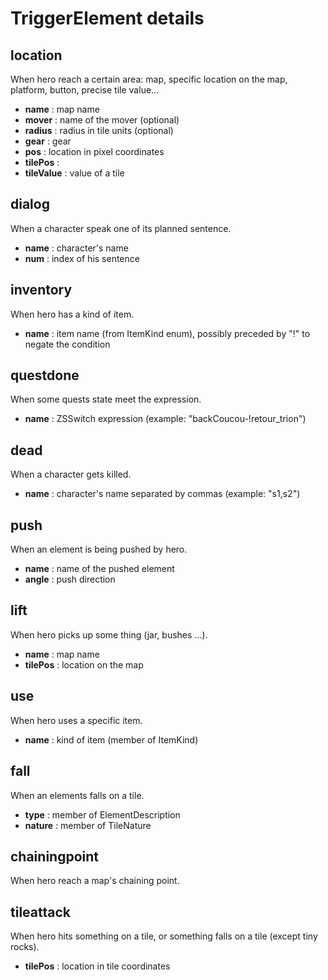 # TriggerElement details #

## location ##

 When hero reach a certain area: map, specific location on the map, platform, button, precise tile value...
 
 * **name** : map name
 * **mover** : name of the mover (optional)
 * **radius** : radius in tile units (optional)
 * **gear** : gear
 * **pos** : location in pixel coordinates
 * **tilePos** : 
 * **tileValue** : value of a tile
 
## dialog ##

 When a character speak one of its planned sentence.
 
 * **name** : character's name
 * **num** : index of his sentence
 
## inventory ##

 When hero has a kind of item.
 
 * **name** : item name (from ItemKind enum), possibly preceded by "!" to negate the condition
  
## questdone ##

 When some quests state meet the expression.
 
 * **name** : ZSSwitch expression (example: "backCoucou-!retour_trion")
 
## dead ## 

 When a character gets killed.

 * **name** : character's name separated by commas (example: "s1,s2")
 
## push ##
 
 When an element is being pushed by hero.
 
 * **name** : name of the pushed element
 * **angle** : push direction

## lift ##

 When hero picks up some thing (jar, bushes ...).

 * **name** : map name
 * **tilePos** : location on the map
 
## use ##

 When hero uses a specific item.
 
 * **name** : kind of item (member of ItemKind)
 
## fall ##

 When an elements falls on a tile.
 
 * **type** : member of ElementDescription
 * **nature** : member of TileNature
 
## chainingpoint ##

 When hero reach a map's chaining point.
 
## tileattack ##

 When hero hits something on a tile, or something falls on a tile (except tiny rocks).
 
 * **tilePos** : location in tile coordinates
 
 
